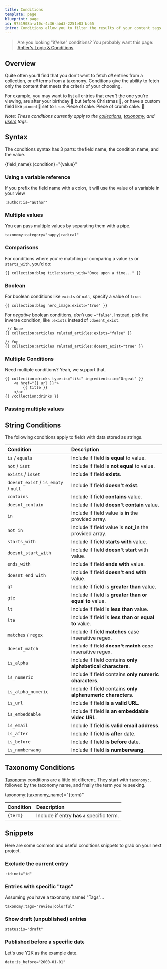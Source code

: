 ```yaml
---
title: Conditions
template: page
blueprint: page
id: 9751908a-a10c-4c36-abd3-2251e83fbc65
intro: Conditions allow you to filter the results of your content tags (e.g. Collections, Taxonomies) using the data inside them, much like WHERE clauses do with SQL.
---
```

> Are you looking "if/else" conditions? You probably want this page: [Antler's Logic & Conditions](/antlers#conditions)

## Overview

Quite often you'll find that you don't want to fetch _all_ entries from a collection, or _all_ terms from a taxonomy. Conditions give the ability to fetch only the content that meets the criteria of your choosing.

For example, you may want to list all entries that _aren't_ the one you're viewing, are after your birthday 🎂 but before Christmas 🎄, or have a custom field like `pinned` 📌 set to `true`. Piece of cake. Piece of crumb cake. 🥮

_Note: These conditions currently apply to the [collections](/tags/collection), [taxonomy](/tags/taxonomy), and [users](/tags/users) tags._

## Syntax

The conditions syntax has 3 parts: the field name, the condition name, and the value.

<div class="font-mono bg-grey-300 text-purple rounded inline-block p-2 mb-6 text-sm">
<span class="bg-pink text-white p-1 rounded-sm">{field_name}</span>:<span class="bg-purple text-white p-1 rounded-sm">{condition}</span><span class="p-1">=</span>"<span class="bg-teal text-white p-1 rounded-sm">{value}</span>"
</div>

### Using a variable reference
If you prefix the field name with a colon, it will use the value of a variable in your view

```
:author:is="author"
```


### Multiple values
You can pass multiple values by separating them with a pipe.

```
taxonomy:category="happy|radical"
```

### Comparisons

For conditions where you're matching or comparing a value `is` or `starts_with`, you'd do:

```
{{ collection:blog title:starts_with="Once upon a time..." }}
```

### Boolean

For boolean conditions like `exists` or `null`, specify a value of `true`:

```
{{ collection:blog hero_image:exists="true" }}
```

For _negative_ boolean conditions, _don't_ use `="false"`. Instead, pick the inverse condition, like `:exists` instead of `:doesnt_exist`.

```
 // Nope
{{ collection:articles related_articles:exists="false" }}

// Yup
{{ collection:articles related_articles:doesnt_exist="true" }}
```

### Multiple Conditions

Need multiple conditions? Yeah, we support that.

```
{{ collection:drinks type:is="tiki" ingredients:in="Orgeat" }}
    <a href="{{ url }}">
        {{ title }}
    </a>
{{ /collection:drinks }}
```

### Passing multiple values

## String Conditions

The following conditions apply to fields with data stored as strings.

| Condition | Description |
| :--- | :--- |
| `is` / `equals` | Include if field **is equal** to value. |
| `not` / `isnt` | Include if field is **not equal** to value. |
| `exists` / `isset` | Include if field **exists**. |
| `doesnt_exist` / `is_empty` / `null` | Include if field **doesn't exist**. |
| `contains` | Include if field **contains** value. |
| `doesnt_contain` | Include if field **doesn't contain** value. |
| `in` | Include if field value is **in** the provided array. |
| `not_in` | Include if field value is **not_in** the provided array. |
| `starts_with` | Include if field **starts with** value. |
| `doesnt_start_with` | Include if field **doesn't start** with value. |
| `ends_with` | Include if field **ends with** value. |
| `doesnt_end_with` | Include if field **doesn't end with** value. |
| `gt` | Include if field is **greater than** value. |
| `gte` | Include if field is **greater than or equal to** value. |
| `lt` | Include if field is **less than** value. |
| `lte` | Include if field is **less than or equal to** value. |
| `matches` / `regex` | Include if field **matches** case insensitive regex. |
| `doesnt_match` | Include if field **doesn't match** case insensitive regex. |
| `is_alpha` | Include if field contains **only alphabetical characters**. |
| `is_numeric` | Include if field contains **only numeric characters**. |
| `is_alpha_numeric` | Include if field contains **only alphanumeric characters**. |
| `is_url` | Include if field **is a valid URL**. |
| `is_embeddable` | Include if field **is an embeddable video URL**. |
| `is_email` | Include if field **is valid email address**. |
| `is_after` | Include if field **is after** date. |
| `is_before` | Include if field **is before** date. |
| `is_numberwang` | Include if field **is numberwang**. |

## Taxonomy Conditions

[Taxonomy](/taxonomies) conditions are a little bit different. They start with `taxonomy:`, followed by the taxonomy name, and finally the term you're seeking.

<div class="font-mono bg-grey-300 text-purple rounded inline-block p-2 mb-6 text-sm">
<span class="bg-pink text-white p-1 rounded-sm">taxonomy</span>:<span class="bg-purple text-white p-1 rounded-sm">{taxonomy_name}</span><span class="p-1">=</span>"<span class="bg-teal text-white p-1 rounded-sm">{term}</span>"
</div>

| Condition | Description |
| :--- | :--- |
| `{term}` | Include if entry **has** a specific term. |

## Snippets

Here are some common and useful conditions snippets to grab on your next project.

### Exclude the current entry

```
:id:not="id"
```

### Entries with specific "tags"

Assuming you have a taxonomy named "Tags"...
```
taxonomy:tags="review|colorful"
```

### Show draft (unpublished) entries

```
status:is="draft"
```


### Published before a specific date

Let's use Y2K as the example date.

```
date:is_before="2000-01-01"
```

